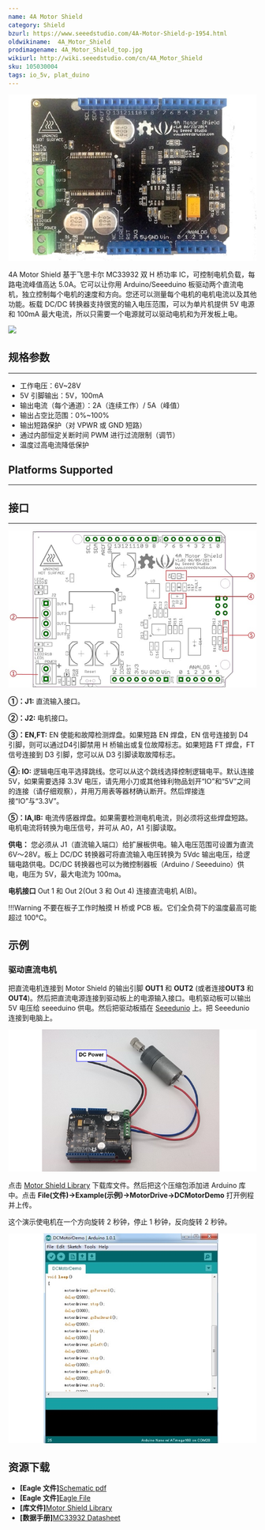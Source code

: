 ```yaml
---
name: 4A Motor Shield
category: Shield
bzurl: https://www.seeedstudio.com/4A-Motor-Shield-p-1954.html
oldwikiname:  4A_Motor_Shield
prodimagename: 4A_Motor_Shield_top.jpg
wikiurl: http://wiki.seeedstudio.com/cn/4A_Motor_Shield
sku: 105030004
tags: io_5v, plat_duino
---
```


![](https://github.com/SeeedDocument/4A_Motor_Shield/raw/master/img/4A_Motor_Shield_top.jpg)

4A Motor Shield 基于飞思卡尔 MC33932 双 H 桥功率 IC，可控制电机负载，每路电流峰值高达 5.0A。它可以让你用 Arduino/Seeeduino 板驱动两个直流电机，独立控制每个电机的速度和方向。您还可以测量每个电机的电机电流以及其他功能。板载 DC/DC 转换器支持很宽的输入电压范围，可以为单片机提供 5V 电源和 100mA 最大电流，所以只需要一个电源就可以驱动电机和为开发板上电。

[![](https://github.com/SeeedDocument/wiki_chinese/raw/master/docs/images/click_to_buy.PNG)](https://item.taobao.com/item.htm?id=45557268845)

## 规格参数
---

- 工作电压：6V~28V
- 5V 引脚输出：5V，100mA
- 输出电流（每个通道）：2A（连续工作）/ 5A（峰值）
- 输出占空比范围：0%~100%
- 输出短路保护（对 VPWR 或 GND 短路）
- 通过内部恒定关断时间 PWM 进行过流限制（调节）
- 温度过高电流降低保护

## Platforms Supported
-------------------

## 接口
---

![](https://github.com/SeeedDocument/4A_Motor_Shield/raw/master/img/4a_motor_shield_top_view.jpeg)

**①：J1:** 直流输入接口。

**②：J2:** 电机接口。

**③：EN,FT:** EN 使能和故障检测焊盘。如果短路 EN 焊盘，EN 信号连接到 D4 引脚，则可以通过D4引脚禁用 H 桥输出或复位故障标志。如果短路 FT 焊盘，FT 信号连接到 D3 引脚，您可以从 D3 引脚读取故障标志。

**④: IO:** 逻辑电压电平选择跳线。您可以从这个跳线选择控制逻辑电平。默认连接 5V，如果需要选择 3.3V 电压，请先用小刀或其他锋利物品划开“IO”和“5V”之间的连接（请仔细观察），并用万用表等器材确认断开。然后焊接连接“IO”与“3.3V”。

**⑤：IA,IB:** 电流传感器焊盘。如果需要检测电机电流，则必须将这些焊盘短路。电机电流将转换为电压信号，并可从 A0，A1 引脚读取。

**供电：** 您必须从 J1（直流输入端口）给扩展板供电。输入电压范围可设置为直流 6V〜28V。板上 DC/DC 转换器可将直流输入电压转换为 5Vdc 输出电压，给逻辑电路供电。DC/DC 转换器也可以为微控制器板（Arduino / Seeeduino）供电，电压为 5V，最大电流为 100ma。

**电机接口** Out 1 和 Out 2(Out 3 和 Out 4) 连接直流电机 A(B)。  

!!!Warning
    不要在板子工作时触摸 H 桥或 PCB 板。它们全负荷下的温度最高可能超过 100°C。

## 示例

### 驱动直流电机

把直流电机连接到 Motor Shield 的输出引脚 **OUT1** 和 **OUT2** (或者连接**OUT3** 和 **OUT4**)。然后把直流电源连接到驱动板上的电源输入接口。电机驱动板可以输出 5V 电压给 seeeduino 供电。然后把驱动板插在 [Seeedunio](https://item.taobao.com/item.htm?spm=a1z10.1-c.w5003-14858770850.14.21fc5018bJodS7&id=45721222112&scene=taobao_shop) 上。把 Seeedunio 连接到电脑上。

![](https://github.com/SeeedDocument/4A_Motor_Shield/raw/master/img/Drive_DC_Motor.png)  

点击 [Motor Shield Library](https://github.com/SeeedDocument/4A_Motor_Shield/raw/master/res/MotorDriver20121210.zip) 下载库文件。然后把这个压缩包添加进 Arduino 库中。点击 **File(文件)->Example(示例)->MotorDrive->DCMotorDemo** 打开例程并上传。

这个演示使电机在一个方向旋转 2 秒钟，停止 1 秒钟，反向旋转 2 秒钟。


![](https://github.com/SeeedDocument/4A_Motor_Shield/raw/master/img/DC_Motor_Code.jpg)  


## 资源下载

- **[Eagle 文件]**[Schematic pdf](https://github.com/SeeedDocument/4A_Motor_Shield/raw/master/res/4A_MOTOR_Shield_v1.0.pdf)  
- **[Eagle 文件]**[Eagle File](https://github.com/SeeedDocument/4A_Motor_Shield/raw/master/res/4A_MOTOR_Shield_v1.0.zip)  
- **[库文件]**[Motor Shield Library](https://github.com/SeeedDocument/4A_Motor_Shield/raw/master/res/MotorDriver20121210.zip)
- **[数据手册]**[MC33932 Datasheet](https://github.com/SeeedDocument/4A_Motor_Shield/raw/master/res/MC33932.pdf)  
